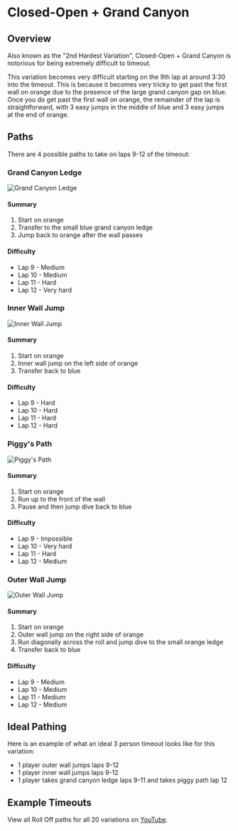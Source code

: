 # Closed-Open + Grand Canyon

## Overview

Also known as the "2nd Hardest Variation", Closed-Open + Grand Canyon is notorious for being extremely difficult to timeout. 

This variation becomes very difficult starting on the 9th lap at around 3:30 into the timeout. This is because it becomes very tricky to get past the first wall on orange due to the presence of the large grand canyon gap on blue. Once you do get past the first wall on orange, the remainder of the lap is straightforward, with 3 easy jumps in the middle of blue and 3 easy jumps at the end of orange.

## Paths

There are 4 possible paths to take on laps 9-12 of the timeout:

### Grand Canyon Ledge

![Grand Canyon Ledge](../images/variations/cogc1.gif)

#### Summary

1. Start on orange
2. Transfer to the small blue grand canyon ledge
3. Jump back to orange after the wall passes

#### Difficulty

* Lap 9 - Medium
* Lap 10 - Medium
* Lap 11 - Hard
* Lap 12 - Very hard

### Inner Wall Jump

![Inner Wall Jump](../images/variations/cogc2.gif)

#### Summary

1. Start on orange
2. Inner wall jump on the left side of orange
3. Transfer back to blue

#### Difficulty

* Lap 9 - Hard
* Lap 10 - Hard
* Lap 11 - Hard
* Lap 12 - Hard

### Piggy's Path

![Piggy's Path](../images/variations/cogc3.gif)

#### Summary

1. Start on orange
2. Run up to the front of the wall
3. Pause and then jump dive back to blue

#### Difficulty

* Lap 9 - Impossible
* Lap 10 - Very hard
* Lap 11 - Hard
* Lap 12 - Medium

### Outer Wall Jump

![Outer Wall Jump](../images/variations/cogc4.gif)

#### Summary

1. Start on orange
2. Outer wall jump on the right side of orange
3. Run diagonally across the roll and jump dive to the small orange ledge
4. Transfer back to blue

#### Difficulty

* Lap 9 - Medium
* Lap 10 - Medium
* Lap 11 - Medium
* Lap 12 - Medium

## Ideal Pathing

Here is an example of what an ideal 3 person timeout looks like for this variation:

* 1 player outer wall jumps laps 9-12
* 1 player inner wall jumps laps 9-12
* 1 player takes grand canyon ledge laps 9-11 and takes piggy path lap 12

## Example Timeouts

View all Roll Off paths for all 20 variations on [YouTube](https://www.youtube.com/playlist?list=PLG_QNSp9ZgJLWYSNl4vY26VJCZeOQHO1F).
